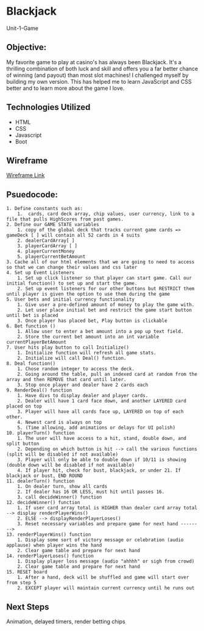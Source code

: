 # Blackjack
Unit-1-Game

## Objective:
My favorite game to play at casino's has always been Blackjack. It's a thrilling combination of both luck and skill and offers you a far better chance of winning (and payout) than most slot machines! I challenged myself by building my own version. This has helped me to learn JavaScript and CSS better and to learn more about the game I love.

## Technologies Utilized
* HTML
* CSS
* Javascript
* Boot

## Wireframe
[Wireframe Link](https://wireframe.cc/upALWn)

## Psuedocode:
	1. Define constants such as:
		1.  cards, card deck array, chip values, user currency, link to a file that pulls HighScores from past games.
	2. Define our GAME STATE variables
		1. copy of the global deck that tracks current game cards => gameDeck [ ] will contain all 52 cards in 4 suits 
		2. dealerCardArray[ ]
		3. playerCardArray [ ] 
		4. playerCurrentMoney
		5. playerCurrentBetAmount
	3. Cache all of our html elements that we are going to need to access so that we can change their values and css later
	4. Set up Event Listeners
		1. Set up click listener so that player can start game. Call our initial function() to set up and start the game.
		2. Set up event listeners for our other buttons but RESTRICT them until player is given the option to use them during the game
	5. User bets and initial currency functionality
		1. Give user a pre-defined amount of money to play the game with.
		2. Let user place initial bet and restrict the game start button until bet is placed
		3. Once player has placed bet, Play button is clickable
	6. Bet function ()
		1. Allow user to enter a bet amount into a pop up text field.
		2. Store the current bet amount into an int variable currentPlayerBetAmount
	7. User hits play button to call Initialize()
		1. Initialize function will refresh all game stats.
		2. Initialize will call Deal() function.
	8. Deal function()
		1. Chose random integer to access the deck.
		2. Going around the table, pull an indexed card at random from the array and then REMOVE that card until later.
		3. Stop once player and dealer have 2 cards each
	9. RenderDeal() function
		1. Have divs to display dealer and player cards. 
		2. Dealer will have 1 card face down, and another LAYERED card placed on top
		3. Player will have all cards face up, LAYERED on top of each other.
		4. Newest card is always on top
		5. (Time allowing, add animations or delays for UI polish)
	10. playerTurn() function
		1. The user will have access to a hit, stand, double down, and split button
		2. Depending on which button is hit --> call the various functions (split will be disabled if not available)
		3. Player will only be able to double down if 10/11 is showing (double down will be disabled if not available)
		4. If player hit, check for bust, blackjack, or under 21. If blackjack or bust, END ROUND
	11. dealerTurn() function 
		1. On dealer turn, show all cards
		2. If dealer has 16 OR LESS, must hit until passes 16.
		3. call decideWinner() function
	12. decideWinner() function
		1. If user card array total is HIGHER than dealer card array total --> display renderPlayerWins()
		2. ELSE --> displayRenderPlayerLoses()
		3. Reset necessary variables and prepare game for next hand -------->
	13. renderPlayerWins() function
		1. Display some sort of victory message or celebration (audio applause) when player wins the hand
		2. Clear game table and prepare for next hand
	14. renderPlayerLoses() function
		1. Display player loss message (audio "ahhhh" or sigh from crowd)
		2. Clear game table and prepare for next hand
	15. RESET board
		1. After a hand, deck will be shuffled and game will start over from step 5
		2. EXCEPT player will maintain current currency until he runs out

## Next Steps
Animation, delayed timers, render betting chips
